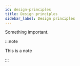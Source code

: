 ```yaml
---
id: design-principles
title: Design principles
sidebar_label: Design principles
---
```


Something important.

:::note

This is a note

:::
